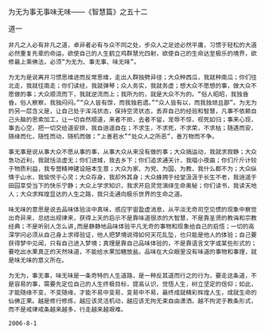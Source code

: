 为无为事无事味无味——《智慧篇》之五十二

道一


    非凡之人必有非凡之道，卓异者必有与众不同之处，步众人之足迹必然平庸，习惯于轻松的大道必然重复先辈的命运，欲使自己的人生鹤立鸡群慧光四射，欲使自己的生命达至极乐的境界，欲修最上乘佛法，必须“为无为、事无事、味无味”。

    为无为是说离开习惯思维进而反常思维，走出人群独劈异径；大众种西瓜，我就种南瓜；你们往北走，我就往南走；你们读经，我就弹琴；众人务实，我就务虚；想大众不愿想的事，做大众不愿做的事；大众顺流而下，我就逆流而上；我所为的，就是大众不为的。“俗人昭昭，我独昏昏。俗人察察，我独闷闷。”“众人皆有馀，而我独若遗。”“众人皆有以，而我独顽且鄙”。为无为的另一层含义是，让自己处于浑沌状态，保持空灵状态，丢弃自己的经验和智慧，凡事不依赖自己头脑的思索加工，让一切自然顺道，来者不拒，去者不留，宠辱不惊，视死如归；事来心现，事去心空，把一切交给道安排，我自逍遥自在；不求生，不求死，不求荣，不求枯；随遇而安，随缘而化，随性而动，随机而做；“上善若水”“处众人之所恶”，善万物而不争。

    事无事是说从事大众不愿从事的事，从事大众从来没有做的事；大众搞运动，我就求寂静；大众急功近利，我就恬淡虚无；你们进城，我去乡下；你们追求通天计，我唱小夜曲；你们斤斤计较于物质利益，我专营精神建设赔本生意；大众为家、为党、为国、为教，我什么都不为；大众纵情于山水，我愉悦于心灵；大众存身，我却外其身；大众蜂拥于经堂汲汲于长生不老，我逍遥于田园享受当下的快乐宁静；大众上学求知识，我求开启灵觉演绎生命奥秘；你们读书，我读天地人；大众求辉煌显达的人生之路，我只走通向极乐世界的生命之道。

    味无味的意思是说去品味体验淡中真味，感应宇宙盈虚消息，从平淡无奇司空见惯的现象中察觉出奇异来，总结出规律来，获得上天的启示不是靠味道很浓的大智慧，不是靠圣贤的教诲和宗教经典；不是听别人怎么讲,而是静静地品味体验平凡无奇的事物和现象给自己的启悟；一切的高深学问必须从自己身上求得验证，他人把梦境说得如何天花乱坠，也只能是他人的体验；自己要获得梦中见闻，只有自己进入梦境；真理是靠自己品味体验的，不是靠语言文字或某些形式的；要吃出水果真正的天然味道，不能给水果加糖放盐。品味在大众眼里没有味道的事物和事理，就是味无味的意义所在。

    为无为，事无事，味无味是一条奇特的人生道路，是一种反其道而行之的行为，要走这条道，不是容易的事，需要先定位自己的人生终极目标，提高认识，觉悟人生，树立坚定的信仰；如此，才能随缘不变，不变随缘，才能不易中变易，变易中不易，最终成就精彩辉煌人生，成就生命的仙佛正果。越是修行修炼，越应该灵活机动，越应该无拘无束自由潇洒，越不拘泥于教条形式，而不是戒律戒条越来越多，行走越来越艰难。

    2006-8-1



